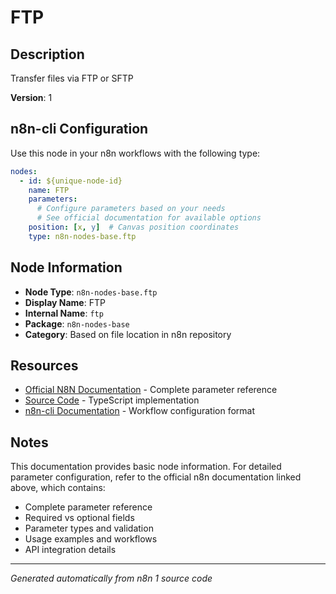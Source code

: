 # FTP

## Description

Transfer files via FTP or SFTP

**Version**: 1

## n8n-cli Configuration

Use this node in your n8n workflows with the following type:

```yaml
nodes:
  - id: ${unique-node-id}
    name: FTP
    parameters:
      # Configure parameters based on your needs
      # See official documentation for available options
    position: [x, y]  # Canvas position coordinates
    type: n8n-nodes-base.ftp
```

## Node Information

- **Node Type**: `n8n-nodes-base.ftp`
- **Display Name**: FTP
- **Internal Name**: `ftp`
- **Package**: `n8n-nodes-base`
- **Category**: Based on file location in n8n repository

## Resources

- [Official N8N Documentation](https://docs.n8n.io/integrations/builtin/core-nodes/n8n-nodes-base.ftp/) - Complete parameter reference
- [Source Code](https://github.com/n8n-io/n8n/blob/master/packages/nodes-base/nodes/Ftp/Ftp.node.ts) - TypeScript implementation
- [n8n-cli Documentation](https://github.com/edenreich/n8n-cli) - Workflow configuration format

## Notes

This documentation provides basic node information. For detailed parameter configuration, 
refer to the official n8n documentation linked above, which contains:

- Complete parameter reference
- Required vs optional fields
- Parameter types and validation
- Usage examples and workflows
- API integration details

---
*Generated automatically from n8n 1 source code*
